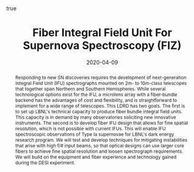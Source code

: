 ---
title: "Fiber Integral Field Unit For Supernova Spectroscopy (FIZ)"
date: 2020-04-09
draft: false

event: LBNL Physics Division LDRD Presentations

location: Virtual

summary: LDRD Proposal for Fiber Integral Field Units
abstract: "Responding to new SN discoveries requires the development of next-generation Integral Field Unit (IFU) spectrographs mounted on 2m- to 10m-class telescopes
that together span Northern and Southern Hemispheres. While several technological options exist for the IFU, a microlens array with a fiber-bundle backend has the
advantages of cost and flexibility, and is straightforward to implement for a wide range of telescopes. This LDRD has two goals. The first is to set up LBNL's
technical capacity to produce fiber bundle integral field units. This capacity is in demand by many observatories soliciting new innovative instruments. The second
is to develop fiber IFU design that allows for fine spatial resolution, which is not possible with current IFUs. This will enable IFU spectroscopic observations of Type
Ia supernovae for LBNL's dark energy research program. We will test and develop techniques for mitigating instabilities that arise with high f/# input beams, so that
optical designs can use larger core fibers to achieve fine spatial resolution and loosen spectrograph requirements. We will build on the equipment and fiber
experience and technology gained during the DESI experiment."

# Talk start and end times.
#   End time can optionally be hidden by prefixing the line with `#`.
# date: "2019-10-25"
#date_end: "2030-06-01T15:00:00Z"
all_day: false

# Schedule page publish date (NOT talk date).
#publishDate: "2017-01-01T00:00:00Z"

authors: [Alex Kim, Claire Poppett,
G. Aldering, S. Perlmutter, P. Nugent, P. Jelinsky, L. Galbany , M. Rigault, R. Graziani, A. Goobar, M. Kowalski, J. Nordin]
tags: []

# Is this a featured talk? (true/false)
featured: false

#image:
#  caption: 'Image credit: [**Unsplash**](https://unsplash.com/photos/bzdhc5b3Bxs)'
#  focal_point: Right

links:
- icon: twitter
  icon_pack: fab
  name: Follow
  url: https://twitter.com/alexgykim
url_code: ""
url_pdf: "https://www.alexgkim.com/files/talks/seminars/20202 LDRD.pdf"
url_slides: "https://www.alexgkim.com/files/talks/seminars/20202 LDRD.key"
url_video: ""

# Markdown Slides (optional).
#   Associate this talk with Markdown slides.
#   Simply enter your slide deck's filename without extension.
#   E.g. `slides = "example-slides"` references `content/slides/example-slides.md`.
#   Otherwise, set `slides = ""`.
slides: ""

# Projects (optional).
#   Associate this post with one or more of your projects.
#   Simply enter your project's folder or file name without extension.
#   E.g. `projects = ["internal-project"]` references `content/project/deep-learning/index.md`.
#   Otherwise, set `projects = []`.
#projects:
#- internal-project

# Enable math on this page?
math: true
---